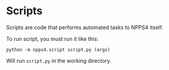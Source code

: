 Scripts
=====

Scripts are code that performs automated tasks to NPPS4 itself.

To run script, you must run it like this:
```
python -m npps4.script script.py (args)
```

Will run `script.py` in the working directory.
